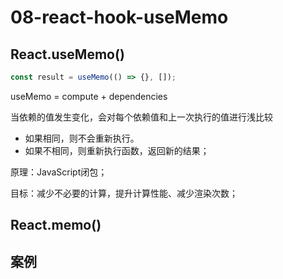 
# 08-react-hook-useMemo

## React.useMemo()
```ts
const result = useMemo(() => {}, []);
```
useMemo = compute + dependencies

当依赖的值发生变化，会对每个依赖值和上一次执行的值进行浅比较
- 如果相同，则不会重新执行。
- 如果不相同，则重新执行函数，返回新的结果；

原理：JavaScript闭包；

目标：减少不必要的计算，提升计算性能、减少渲染次数；

## React.memo()



## 案例


